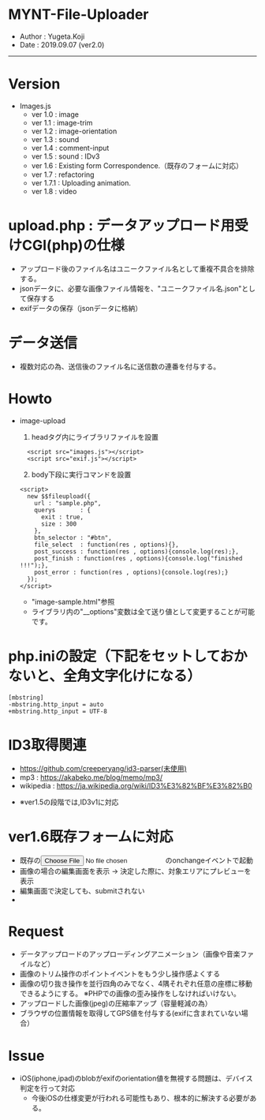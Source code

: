 MYNT-File-Uploader
==
- Author : Yugeta.Koji
- Date   : 2019.09.07 (ver2.0)
---

# Version
- Images.js
  * ver 1.0 : image
  * ver 1.1 : image-trim
  * ver 1.2 : image-orientation
  * ver 1.3 : sound
  * ver 1.4 : comment-input
  * ver 1.5 : sound : IDv3
  * ver 1.6 : Existing form Correspondence.（既存のフォームに対応）
  * ver 1.7 : refactoring
  * ver 1.7.1 : Uploading animation.
  * ver 1.8 : video


# upload.php : データアップロード用受けCGI(php)の仕様
- アップロード後のファイル名はユニークファイル名として重複不具合を排除する。
- jsonデータに、必要な画像ファイル情報を、"ユニークファイル名.json"として保存する
- exifデータの保存（jsonデータに格納）


# データ送信
- 複数対応の為、送信後のファイル名に送信数の連番を付与する。


# Howto
- image-upload
  1. headタグ内にライブラリファイルを設置
  ```
    <script src="images.js"></script>
    <script src="exif.js"></script>
  ```

  2. body下段に実行コマンドを設置
    ```
    <script>
      new $$fileupload({
        url : "sample.php",
        querys       : {
          exit : true,
          size : 300
        },
        btn_selector : "#btn",
        file_select  : function(res , options){},
        post_success : function(res , options){console.log(res);},
        post_finish : function(res , options){console.log("finished !!!");},
        post_error : function(res , options){console.log(res);}
      });
    </script>
    ```

    * "image-sample.html"参照
    * ライブラリ内の"__options"変数は全て送り値として変更することが可能です。

# php.iniの設定（下記をセットしておかないと、全角文字化けになる）
  ```
  [mbstring]
  -mbstring.http_input = auto
  +mbstring.http_input = UTF-8
  ```

# ID3取得関連
  - https://github.com/creeperyang/id3-parser(未使用)
  - mp3 : https://akabeko.me/blog/memo/mp3/
  - wikipedia : https://ja.wikipedia.org/wiki/ID3%E3%82%BF%E3%82%B0
  * ※ver1.5の段階では,ID3v1に対応

# ver1.6既存フォームに対応
  - 既存の<input type="file">のonchangeイベントで起動
  - 画像の場合の編集画面を表示 -> 決定した際に、対象エリアにプレビューを表示
  - 編集画面で決定しても、submitされない
  - 

# Request
  - データアップロードのアップローディングアニメーション（画像や音楽ファイルなど）
  - 画像のトリム操作のポイントイベントをもう少し操作感よくする
  - 画像の切り抜き操作を並行四角のみでなく、4隅それぞれ任意の座標に移動できるようにする。
    ※PHPでの画像の歪み操作をしなければいけない。
  - アップロードした画像(jpeg)の圧縮率アップ（容量軽減の為）
  - ブラウザの位置情報を取得してGPS値を付与する(exifに含まれていない場合）

# Issue
  - iOS(iphone,ipad)のblobがexifのorientation値を無視する問題は、デバイス判定を行って対応
    * 今後iOSの仕様変更が行われる可能性もあり、根本的に解決する必要がある。
  

